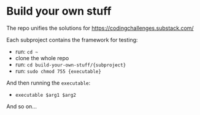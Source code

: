 # Build your own stuff

The repo unifies the solutions for https://codingchallenges.substack.com/

Each subproject contains the framework for testing:
- run: `cd ~`
- clone the whole repo
- run: `cd build-your-own-stuff/{subproject}`
- run: `sudo chmod 755 {executable}`

And then running the `executable`:
- `executable $arg1 $arg2`

And so on...
